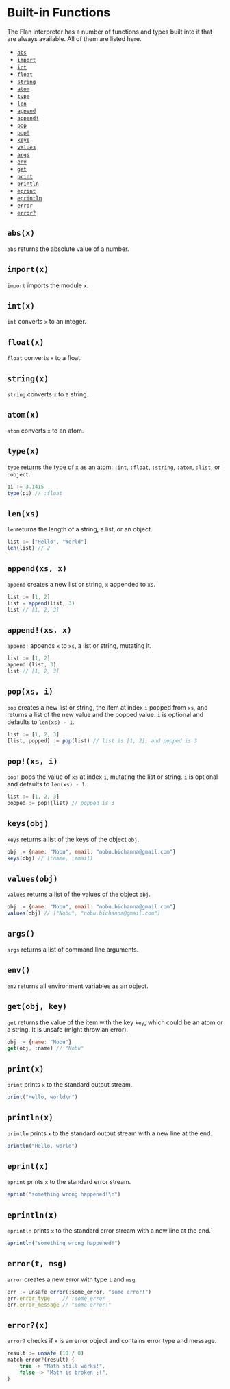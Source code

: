 # Built-in Functions
The Flan interpreter has a number of functions and types built into it that are always available.
All of them are listed here.

 - [`abs`](#absx)
 - [`import`](#importx) 
 - [`int`](#intx) 
 - [`float`](#floatx)
 - [`string`](#stringx)
 - [`atom`](#atomx)
 - [`type`](#typex)
 - [`len`](#lenxs)
 - [`append`](#appendxs-x)
 - [`append!`](#appendxs-x-1)
 - [`pop`](#popxs-i)
 - [`pop!`](#popxs-i-1)
 - [`keys`](#keysobj)
 - [`values`](#valuesobj)
 - [`args`](#args)
 - [`env`](#env)
 - [`get`](#getobj-key)
 - [`print`](#printx)
 - [`println`](#printlnx)
 - [`eprint`](#epintx)
 - [`eprintln`](#eprintln)
 - [`error`](#errort-msg)
 - [`error?`](#errorx)

## `abs(x)`
`abs` returns the absolute value of a number.

## `import(x)`

`import` imports the module `x`.

## `int(x)`
`int` converts `x` to an integer.

## `float(x)`
`float` converts `x` to a float.

## `string(x)`
`string` converts `x` to a string.

## `atom(x)`
`atom` converts `x` to an atom.

## `type(x)`
`type` returns the type of `x` as an atom: `:int`, `:float`, `:string`, `:atom`, `:list`, or `:object`.
```js
pi := 3.1415
type(pi) // :float
```

## `len(xs)`
`len`returns the length of a string, a list, or an object.
```js
list := ["Hello", "World"]
len(list) // 2
```

## `append(xs, x)`
`append` creates a new list or string, `x` appended to `xs`.
```js
list := [1, 2]
list = append(list, 3)
list // [1, 2, 3]
```

## `append!(xs, x)`
`append!` appends `x` to `xs`, a list or string, mutating it.
```js
list := [1, 2]
append!(list, 3)
list // [1, 2, 3]
```

## `pop(xs, i)`
`pop` creates a new list or string, the item at index `i` popped from `xs`, and returns a list of the new value and the popped value.
`i` is optional and defaults to `len(xs) - 1`.
```js
list := [1, 2, 3]
[list, popped] := pop(list) // list is [1, 2], and popped is 3
```

## `pop!(xs, i)`
`pop!` pops the value of `xs` at index `i`, mutating the list or string. `i` is optional and defaults to `len(xs) - 1`.
```js
list := [1, 2, 3]
popped := pop!(list) // popped is 3
```

## `keys(obj)`
`keys` returns a list of the keys of the object `obj`.
```js
obj := {name: "Nobu", email: "nobu.bichanna@gmail.com"}
keys(obj) // [:name, :email]
```

## `values(obj)`
`values` returns a list of the values of the object `obj`.
```js
obj := {name: "Nobu", email: "nobu.bichanna@gmail.com"}
values(obj) // ["Nobu", "nobu.bichanna@gmail.com"]
```

## `args()`
`args` returns a list of command line arguments.

## `env()`
`env` returns all environment variables as an object.

## `get(obj, key)`
`get` returns the value of the item with the key `key`, which could be an atom or a string. It is unsafe (might throw an error).
```js
obj := {name: "Nobu"}
get(obj, :name) // "Nobu"
```

## `print(x)`
`print` prints `x` to the standard output stream.
```js
print("Hello, world\n")
```

## `println(x)`
`println` prints `x` to the standard output stream with a new line at the end.
```js
println("Hello, world")
```

## `eprint(x)`
`eprint` prints `x` to the standard error stream.
```js
eprint("something wrong happened!\n")
```

## `eprintln(x)`
`eprintln` prints `x` to the standard error stream with a new line at the end.`
```js
eprintln("something wrong happened!")
```

## `error(t, msg)`
`error` creates a new error with type `t` and `msg`.
```js
err := unsafe error(:some_error, "some error!")
err.error_type    // :some_error
err.error_message // "some error!"
```

## `error?(x)`
`error?` checks if `x` is an error object and contains error type and message.
```js
result := unsafe (10 / 0)
match error?(result) {
    true -> "Math still works!",
    false -> "Math is broken ;(",
}
```
